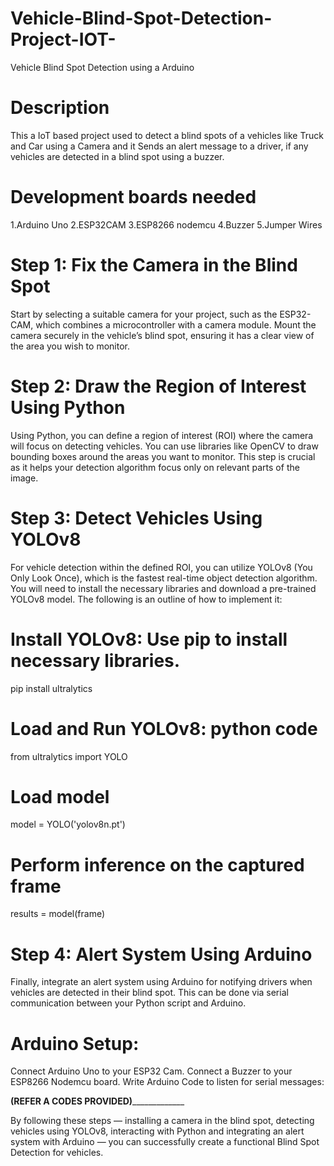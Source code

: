# Vehicle-Blind-Spot-Detection-Project-IOT-

Vehicle Blind Spot Detection using a Arduino

# Description

This a IoT based project used to detect a blind spots of a vehicles like Truck and Car using a Camera and it Sends an alert message to a driver, if any vehicles are detected in a blind spot using a buzzer.

# Development boards needed 

1.Arduino Uno
2.ESP32CAM
3.ESP8266 nodemcu
4.Buzzer
5.Jumper Wires

#  Step 1: Fix the Camera in the Blind Spot

Start by selecting a suitable camera for your project, such as the ESP32-CAM, which combines a microcontroller with a camera module. Mount the camera securely in the vehicle’s blind spot, ensuring it has a clear view of the area you wish to monitor.

#  Step 2: Draw the Region of Interest Using Python

Using Python, you can define a region of interest (ROI) where the camera will focus on detecting vehicles. You can use libraries like OpenCV to draw bounding boxes around the areas you want to monitor. This step 
is crucial as it helps your detection algorithm focus only on relevant parts of the image.

#  Step 3: Detect Vehicles Using YOLOv8

For vehicle detection within the defined ROI, you can utilize YOLOv8 (You Only Look Once), which is the fastest real-time object detection algorithm. You will need to install the necessary libraries and download a pre-trained YOLOv8 model. The following is an outline of how to implement it:
  # Install YOLOv8: Use pip to install necessary libraries.
  pip install ultralytics
  # Load and Run YOLOv8: python code
  from ultralytics import YOLO
  # Load model
  model = YOLO('yolov8n.pt')
  # Perform inference on the captured frame
  results = model(frame)

# Step 4: Alert System Using Arduino 

Finally, integrate an alert system using Arduino for notifying drivers when vehicles are detected in their blind spot. This can be done via serial communication between your Python script and Arduino.

# Arduino Setup:

Connect Arduino Uno to your ESP32 Cam.
Connect a Buzzer to your ESP8266 Nodemcu board.
Write Arduino Code to listen for serial messages:

____________________________________(REFER A CODES PROVIDED)_________________________________________________


By following these steps — installing a camera in the blind spot, detecting vehicles using YOLOv8, interacting with Python and integrating an alert system with Arduino — you can successfully create a functional Blind Spot Detection for vehicles. 

